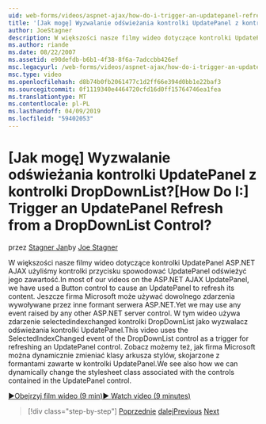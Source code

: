 ```yaml
---
uid: web-forms/videos/aspnet-ajax/how-do-i-trigger-an-updatepanel-refresh-from-a-dropdownlist-control
title: '[Jak mogę] Wyzwalanie odświeżania kontrolki UpdatePanel z kontrolki DropDownList? | Microsoft Docs'
author: JoeStagner
description: W większości nasze filmy wideo dotyczące kontrolki UpdatePanel ASP.NET AJAX użyliśmy kontrolki przycisku spowodować UpdatePanel odświeżyć jego zawartość. Jeszcze firma Microsoft może używać dowolnego zdarzenia...
ms.author: riande
ms.date: 08/22/2007
ms.assetid: e90defdb-b6b1-4f38-8f6a-7adccbb426ef
msc.legacyurl: /web-forms/videos/aspnet-ajax/how-do-i-trigger-an-updatepanel-refresh-from-a-dropdownlist-control
msc.type: video
ms.openlocfilehash: d8b74b0fb2061477c1d2ff66e394d0bb1e22baf3
ms.sourcegitcommit: 0f1119340e4464720cfd16d0ff15764746ea1fea
ms.translationtype: MT
ms.contentlocale: pl-PL
ms.lasthandoff: 04/09/2019
ms.locfileid: "59402053"
---
```

# <a name="how-do-i-trigger-an-updatepanel-refresh-from-a-dropdownlist-control"></a><span data-ttu-id="8c502-105">[Jak mogę] Wyzwalanie odświeżania kontrolki UpdatePanel z kontrolki DropDownList?</span><span class="sxs-lookup"><span data-stu-id="8c502-105">[How Do I:] Trigger an UpdatePanel Refresh from a DropDownList Control?</span></span>

<span data-ttu-id="8c502-106">przez [Stagner Jan](https://github.com/JoeStagner)</span><span class="sxs-lookup"><span data-stu-id="8c502-106">by [Joe Stagner](https://github.com/JoeStagner)</span></span>

<span data-ttu-id="8c502-107">W większości nasze filmy wideo dotyczące kontrolki UpdatePanel ASP.NET AJAX użyliśmy kontrolki przycisku spowodować UpdatePanel odświeżyć jego zawartość.</span><span class="sxs-lookup"><span data-stu-id="8c502-107">In most of our videos on the ASP.NET AJAX UpdatePanel, we have used a Button control to cause an UpdatePanel to refresh its content.</span></span> <span data-ttu-id="8c502-108">Jeszcze firma Microsoft może używać dowolnego zdarzenia wywoływane przez inne formant serwera ASP.NET.</span><span class="sxs-lookup"><span data-stu-id="8c502-108">Yet we may use any event raised by any other ASP.NET server control.</span></span> <span data-ttu-id="8c502-109">W tym wideo używa zdarzenie selectedindexchanged kontrolki DropDownList jako wyzwalacz odświeżania kontrolki UpdatePanel.</span><span class="sxs-lookup"><span data-stu-id="8c502-109">This video uses the SelectedIndexChanged event of the DropDownList control as a trigger for refreshing an UpdatePanel control.</span></span> <span data-ttu-id="8c502-110">Zobacz możemy też, jak firma Microsoft można dynamicznie zmieniać klasy arkusza stylów, skojarzone z formantami zawarte w kontrolki UpdatePanel.</span><span class="sxs-lookup"><span data-stu-id="8c502-110">We see also how we can dynamically change the stylesheet class associated with the controls contained in the UpdatePanel control.</span></span>

[<span data-ttu-id="8c502-111">&#9654;Obejrzyj film wideo (9 min)</span><span class="sxs-lookup"><span data-stu-id="8c502-111">&#9654; Watch video (9 minutes)</span></span>](https://channel9.msdn.com/Blogs/ASP-NET-Site-Videos/how-do-i-trigger-an-updatepanel-refresh-from-a-dropdownlist-control)

> [!div class="step-by-step"]
> <span data-ttu-id="8c502-112">[Poprzednie](how-do-i-implement-the-persistent-communications-pattern-using-web-services.md)
> [dalej](how-do-i-create-an-aspnet-ajax-extender-from-scratch.md)</span><span class="sxs-lookup"><span data-stu-id="8c502-112">[Previous](how-do-i-implement-the-persistent-communications-pattern-using-web-services.md)
[Next](how-do-i-create-an-aspnet-ajax-extender-from-scratch.md)</span></span>
